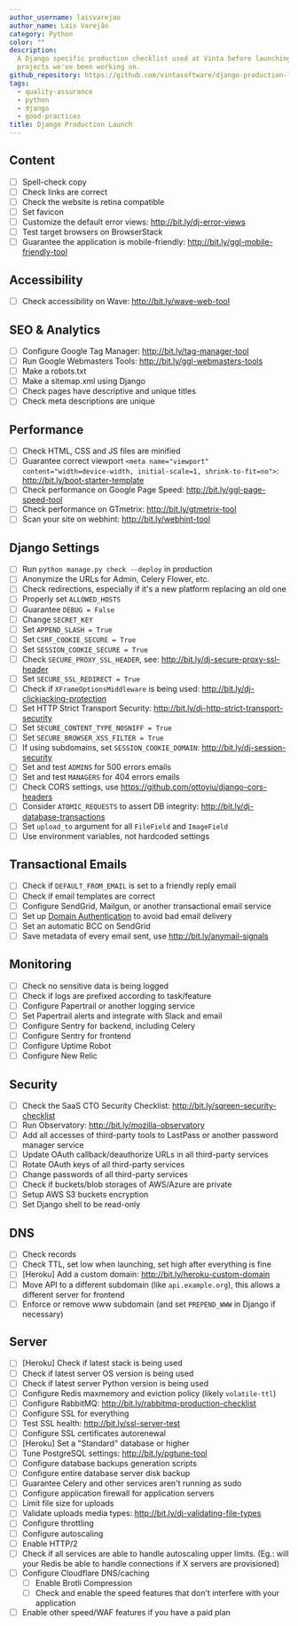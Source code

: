 ```yaml
---
author_username: laisvarejao
author_name: Lais Varejão
category: Python
color: ""
description:
  A Django specific production checklist used at Vinta before launching
  projects we've been working on.
github_repository: https://github.com/vintasoftware/django-production-launch-checklist
tags:
  - quality-assurance
  - python
  - django
  - good-practices
title: Django Production Launch
---
```


## Content

- [ ] Spell-check copy
- [ ] Check links are correct
- [ ] Check the website is retina compatible
- [ ] Set favicon
- [ ] Customize the default error views: http://bit.ly/dj-error-views
- [ ] Test target browsers on BrowserStack
- [ ] Guarantee the application is mobile-friendly: http://bit.ly/ggl-mobile-friendly-tool

## Accessibility

- [ ] Check accessibility on Wave: http://bit.ly/wave-web-tool

## SEO & Analytics

- [ ] Configure Google Tag Manager: http://bit.ly/tag-manager-tool
- [ ] Run Google Webmasters Tools: http://bit.ly/ggl-webmasters-tools
- [ ] Make a robots.txt
- [ ] Make a sitemap.xml using Django
- [ ] Check pages have descriptive and unique titles
- [ ] Check meta descriptions are unique

## Performance

- [ ] Check HTML, CSS and JS files are minified
- [ ] Guarantee correct viewport `<meta name="viewport" content="width=device-width, initial-scale=1, shrink-to-fit=no">`: http://bit.ly/boot-starter-template
- [ ] Check performance on Google Page Speed: http://bit.ly/ggl-page-speed-tool
- [ ] Check performance on GTmetrix: http://bit.ly/gtmetrix-tool
- [ ] Scan your site on webhint: http://bit.ly/webhint-tool

## Django Settings

- [ ] Run `python manage.py check --deploy` in production
- [ ] Anonymize the URLs for Admin, Celery Flower, etc.
- [ ] Check redirections, especially if it's a new platform replacing an old one
- [ ] Properly set `ALLOWED_HOSTS`
- [ ] Guarantee `DEBUG = False`
- [ ] Change `SECRET_KEY`
- [ ] Set `APPEND_SLASH = True`
- [ ] Set `CSRF_COOKIE_SECURE = True`
- [ ] Set `SESSION_COOKIE_SECURE = True`
- [ ] Check `SECURE_PROXY_SSL_HEADER`, see: http://bit.ly/dj-secure-proxy-ssl-header
- [ ] Set `SECURE_SSL_REDIRECT = True`
- [ ] Check if `XFrameOptionsMiddleware` is being used: http://bit.ly/dj-clickjacking-protection
- [ ] Set HTTP Strict Transport Security: http://bit.ly/dj-http-strict-transport-security
- [ ] Set `SECURE_CONTENT_TYPE_NOSNIFF = True`
- [ ] Set `SECURE_BROWSER_XSS_FILTER = True`
- [ ] If using subdomains, set `SESSION_COOKIE_DOMAIN`: http://bit.ly/dj-session-security
- [ ] Set and test `ADMINS` for 500 errors emails
- [ ] Set and test `MANAGERS` for 404 errors emails
- [ ] Check CORS settings, use https://github.com/ottoyiu/django-cors-headers
- [ ] Consider `ATOMIC_REQUESTS` to assert DB integrity: http://bit.ly/dj-database-transactions
- [ ] Set `upload_to` argument for all `FileField` and `ImageField`
- [ ] Use environment variables, not hardcoded settings

## Transactional Emails

- [ ] Check if `DEFAULT_FROM_EMAIL` is set to a friendly reply email
- [ ] Check if email templates are correct
- [ ] Configure SendGrid, Mailgun, or another transactional email service
- [ ] Set up [Domain Authentication](https://docs.sendgrid.com/ui/account-and-settings/how-to-set-up-domain-authentication) to avoid bad email delivery
- [ ] Set an automatic BCC on SendGrid
- [ ] Save metadata of every email sent, use http://bit.ly/anymail-signals

## Monitoring

- [ ] Check no sensitive data is being logged
- [ ] Check if logs are prefixed according to task/feature
- [ ] Configure Papertrail or another logging service
- [ ] Set Papertrail alerts and integrate with Slack and email
- [ ] Configure Sentry for backend, including Celery
- [ ] Configure Sentry for frontend
- [ ] Configure Uptime Robot
- [ ] Configure New Relic

## Security

- [ ] Check the SaaS CTO Security Checklist: http://bit.ly/sqreen-security-checklist
- [ ] Run Observatory: http://bit.ly/mozilla-observatory
- [ ] Add all accesses of third-party tools to LastPass or another password manager service
- [ ] Update OAuth callback/deauthorize URLs in all third-party services
- [ ] Rotate OAuth keys of all third-party services
- [ ] Change passwords of all third-party services
- [ ] Check if buckets/blob storages of AWS/Azure are private
- [ ] Setup AWS S3 buckets encryption
- [ ] Set Django shell to be read-only

## DNS

- [ ] Check records
- [ ] Check TTL, set low when launching, set high after everything is fine
- [ ] [Heroku] Add a custom domain: http://bit.ly/heroku-custom-domain
- [ ] Move API to a different subdomain (like `api.example.org`), this allows a different server for frontend
- [ ] Enforce or remove www subdomain (and set `PREPEND_WWW` in Django if necessary)

## Server

- [ ] [Heroku] Check if latest stack is being used
- [ ] Check if latest server OS version is being used
- [ ] Check if latest server Python version is being used
- [ ] Configure Redis maxmemory and eviction policy (likely `volatile-ttl`)
- [ ] Configure RabbitMQ: http://bit.ly/rabbitmq-production-checklist
- [ ] Configure SSL for everything
- [ ] Test SSL health: http://bit.ly/ssl-server-test
- [ ] Configure SSL certificates autorenewal
- [ ] [Heroku] Set a "Standard" database or higher
- [ ] Tune PostgreSQL settings: http://bit.ly/pgtune-tool
- [ ] Configure database backups generation scripts
- [ ] Configure entire database server disk backup
- [ ] Guarantee Celery and other services aren't running as sudo
- [ ] Configure application firewall for application servers
- [ ] Limit file size for uploads
- [ ] Validate uploads media types: http://bit.ly/dj-validating-file-types
- [ ] Configure throttling
- [ ] Configure autoscaling
- [ ] Enable HTTP/2
- [ ] Check if all services are able to handle autoscaling upper limits. (Eg.: will your Redis be able to handle connections if X servers are provisioned)
- [ ] Configure Cloudflare DNS/caching
  - [ ] Enable Brotli Compression
  - [ ] Check and enable the speed features that don't interfere with your application
- [ ] Enable other speed/WAF features if you have a paid plan

